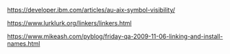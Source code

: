 https://developer.ibm.com/articles/au-aix-symbol-visibility/

https://www.lurklurk.org/linkers/linkers.html

https://www.mikeash.com/pyblog/friday-qa-2009-11-06-linking-and-install-names.html
